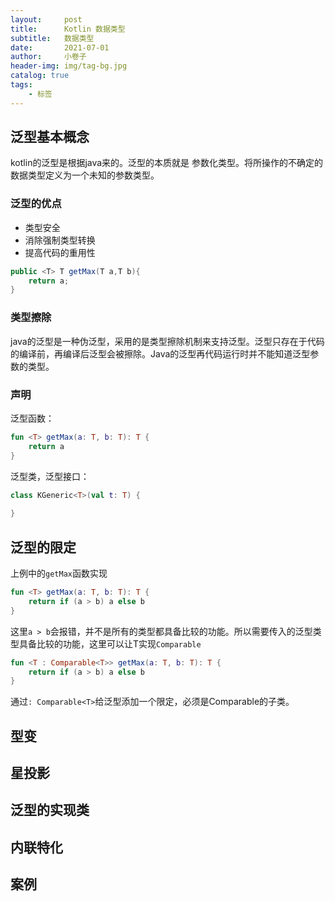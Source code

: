 ```yaml
---
layout:     post  
title:      Kotlin 数据类型
subtitle:   数据类型
date:       2021-07-01 
author:     小卷子
header-img: img/tag-bg.jpg
catalog: true
tags:
    - 标签
---
```


## 泛型基本概念

kotlin的泛型是根据java来的。泛型的本质就是 参数化类型。将所操作的不确定的数据类型定义为一个未知的参数类型。

### 泛型的优点

- 类型安全
- 消除强制类型转换
- 提高代码的重用性

```java
public <T> T getMax(T a,T b){
    return a;
}
```

###  类型擦除

java的泛型是一种伪泛型，采用的是类型擦除机制来支持泛型。泛型只存在于代码的编译前，再编译后泛型会被擦除。Java的泛型再代码运行时并不能知道泛型参数的类型。

### 声明

泛型函数：

```kotlin
fun <T> getMax(a: T, b: T): T {
    return a
}
```

泛型类，泛型接口：

```kotlin
class KGeneric<T>(val t: T) {
    
}
```



## 泛型的限定

上例中的`getMax`函数实现

```kotlin
fun <T> getMax(a: T, b: T): T {
    return if (a > b) a else b
}
```

这里`a > b`会报错，并不是所有的类型都具备比较的功能。所以需要传入的泛型类型具备比较的功能，这里可以让T实现`Comparable`

```kotlin
fun <T : Comparable<T>> getMax(a: T, b: T): T {
    return if (a > b) a else b
}
```

通过`: Comparable<T>`给泛型添加一个限定，必须是Comparable的子类。



## 型变



## 星投影



## 泛型的实现类





## 内联特化





## 案例





